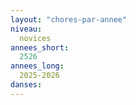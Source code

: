 ```yaml
---
layout: "chores-par-annee"
niveau:
  novices
annees_short:
  2526
annees_long:
  2025-2026
danses:
---
```

